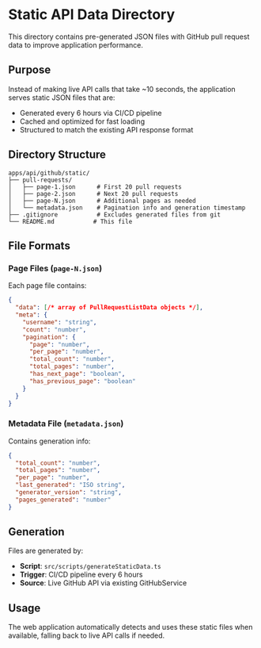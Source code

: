 # Static API Data Directory

This directory contains pre-generated JSON files with GitHub pull request data to improve application performance.

## Purpose

Instead of making live API calls that take ~10 seconds, the application serves static JSON files that are:
- Generated every 6 hours via CI/CD pipeline
- Cached and optimized for fast loading
- Structured to match the existing API response format

## Directory Structure

```
apps/api/github/static/
├── pull-requests/
│   ├── page-1.json      # First 20 pull requests
│   ├── page-2.json      # Next 20 pull requests  
│   ├── page-N.json      # Additional pages as needed
│   └── metadata.json    # Pagination info and generation timestamp
├── .gitignore           # Excludes generated files from git
└── README.md           # This file
```

## File Formats

### Page Files (`page-N.json`)
Each page file contains:
```json
{
  "data": [/* array of PullRequestListData objects */],
  "meta": {
    "username": "string",
    "count": "number",
    "pagination": {
      "page": "number",
      "per_page": "number", 
      "total_count": "number",
      "total_pages": "number",
      "has_next_page": "boolean",
      "has_previous_page": "boolean"
    }
  }
}
```

### Metadata File (`metadata.json`)
Contains generation info:
```json
{
  "total_count": "number",
  "total_pages": "number", 
  "per_page": "number",
  "last_generated": "ISO string",
  "generator_version": "string",
  "pages_generated": "number"
}
```

## Generation

Files are generated by:
- **Script**: `src/scripts/generateStaticData.ts`
- **Trigger**: CI/CD pipeline every 6 hours
- **Source**: Live GitHub API via existing GitHubService

## Usage

The web application automatically detects and uses these static files when available, falling back to live API calls if needed.